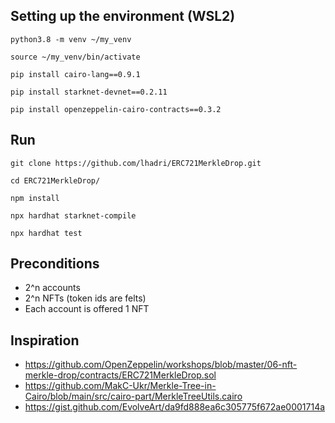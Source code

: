## Setting up the environment (WSL2)

```shell
python3.8 -m venv ~/my_venv
```
```shell
source ~/my_venv/bin/activate
```
```shell
pip install cairo-lang==0.9.1
```
```shell
pip install starknet-devnet==0.2.11
```
```shell
pip install openzeppelin-cairo-contracts==0.3.2
```

## Run

```shell
git clone https://github.com/lhadri/ERC721MerkleDrop.git
```
```shell
cd ERC721MerkleDrop/
```
```shell
npm install
```
```shell
npx hardhat starknet-compile
```
```shell
npx hardhat test
```

## Preconditions

- 2^n accounts
- 2^n NFTs (token ids are felts)
- Each account is offered 1 NFT


## Inspiration

- https://github.com/OpenZeppelin/workshops/blob/master/06-nft-merkle-drop/contracts/ERC721MerkleDrop.sol
- https://github.com/MakC-Ukr/Merkle-Tree-in-Cairo/blob/main/src/cairo-part/MerkleTreeUtils.cairo
- https://gist.github.com/EvolveArt/da9fd888ea6c305775f672ae0001714a